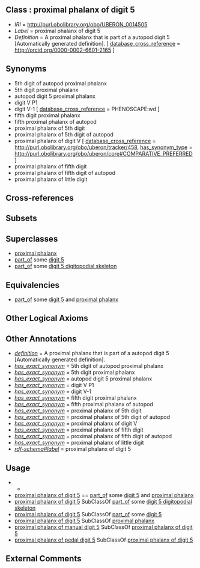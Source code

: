 
## Class : proximal phalanx of digit 5

 * *IRI* = http://purl.obolibrary.org/obo/UBERON_0014505
 * *Label* = proximal phalanx of digit 5
 * *Definition* = A proximal phalanx that is part of a autopod digit 5 [Automatically generated definition]. [ [database_cross_reference](../../ef/oboInOwl#hasDbXref.md) = http://orcid.org/0000-0002-6601-2165 ]

## Synonyms

 * 5th digit of autopod proximal phalanx
 * 5th digit proximal phalanx
 * autopod digit 5 proximal phalanx
 * digit V P1
 * digit V-1 [ [database_cross_reference](../../ef/oboInOwl#hasDbXref.md) = PHENOSCAPE:wd ]
 * fifth digit proximal phalanx
 * fifth proximal phalanx of autopod
 * proximal phalanx of 5th digit
 * proximal phalanx of 5th digit of autopod
 * proximal phalanx of digit V [ [database_cross_reference](../../ef/oboInOwl#hasDbXref.md) = http://purl.obolibrary.org/obo/uberon/tracker/458, [has_synonym_type](../../pe/oboInOwl#hasSynonymType.md) = http://purl.obolibrary.org/obo/uberon/core#COMPARATIVE_PREFERRED ]
 * proximal phalanx of fifth digit
 * proximal phalanx of fifth digit of autopod
 * proximal phalanx of little digit

## Cross-references


## Subsets


## Superclasses

 * [proximal phalanx](../../UBERON/02/UBERON_0004302.md)
 * [part_of](../../BFO/50/BFO_0000050.md) some [digit 5](../../UBERON/52/UBERON_0006052.md)
 * [part_of](../../BFO/50/BFO_0000050.md) some [digit 5 digitopodial skeleton](../../UBERON/52/UBERON_5106052.md)

## Equivalencies

 * [part_of](../../BFO/50/BFO_0000050.md) some [digit 5](../../UBERON/52/UBERON_0006052.md) and [proximal phalanx](../../UBERON/02/UBERON_0004302.md)

## Other Logical Axioms


## Other Annotations

 * *[definition](../../IAO/15/IAO_0000115.md)* = A proximal phalanx that is part of a autopod digit 5 [Automatically generated definition].
 * *[has_exact_synonym](../../ym/oboInOwl#hasExactSynonym.md)* = 5th digit of autopod proximal phalanx
 * *[has_exact_synonym](../../ym/oboInOwl#hasExactSynonym.md)* = 5th digit proximal phalanx
 * *[has_exact_synonym](../../ym/oboInOwl#hasExactSynonym.md)* = autopod digit 5 proximal phalanx
 * *[has_exact_synonym](../../ym/oboInOwl#hasExactSynonym.md)* = digit V P1
 * *[has_exact_synonym](../../ym/oboInOwl#hasExactSynonym.md)* = digit V-1
 * *[has_exact_synonym](../../ym/oboInOwl#hasExactSynonym.md)* = fifth digit proximal phalanx
 * *[has_exact_synonym](../../ym/oboInOwl#hasExactSynonym.md)* = fifth proximal phalanx of autopod
 * *[has_exact_synonym](../../ym/oboInOwl#hasExactSynonym.md)* = proximal phalanx of 5th digit
 * *[has_exact_synonym](../../ym/oboInOwl#hasExactSynonym.md)* = proximal phalanx of 5th digit of autopod
 * *[has_exact_synonym](../../ym/oboInOwl#hasExactSynonym.md)* = proximal phalanx of digit V
 * *[has_exact_synonym](../../ym/oboInOwl#hasExactSynonym.md)* = proximal phalanx of fifth digit
 * *[has_exact_synonym](../../ym/oboInOwl#hasExactSynonym.md)* = proximal phalanx of fifth digit of autopod
 * *[has_exact_synonym](../../ym/oboInOwl#hasExactSynonym.md)* = proximal phalanx of little digit
 * *[rdf-schema#label](../../el/rdf-schema#label.md)* = proximal phalanx of digit 5

## Usage

 * -
 * [proximal phalanx of digit 5](../../UBERON/05/UBERON_0014505.md) == [part_of](../../BFO/50/BFO_0000050.md) some [digit 5](../../UBERON/52/UBERON_0006052.md) and [proximal phalanx](../../UBERON/02/UBERON_0004302.md)
 * [proximal phalanx of digit 5](../../UBERON/05/UBERON_0014505.md) SubClassOf [part_of](../../BFO/50/BFO_0000050.md) some [digit 5 digitopodial skeleton](../../UBERON/52/UBERON_5106052.md)
 * [proximal phalanx of digit 5](../../UBERON/05/UBERON_0014505.md) SubClassOf [part_of](../../BFO/50/BFO_0000050.md) some [digit 5](../../UBERON/52/UBERON_0006052.md)
 * [proximal phalanx of digit 5](../../UBERON/05/UBERON_0014505.md) SubClassOf [proximal phalanx](../../UBERON/02/UBERON_0004302.md)
 * [proximal phalanx of manual digit 5](../../UBERON/31/UBERON_0004331.md) SubClassOf [proximal phalanx of digit 5](../../UBERON/05/UBERON_0014505.md)
 * [proximal phalanx of pedal digit 5](../../UBERON/36/UBERON_0004336.md) SubClassOf [proximal phalanx of digit 5](../../UBERON/05/UBERON_0014505.md)

## External Comments

